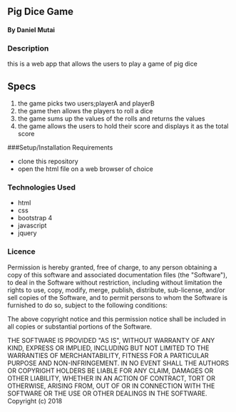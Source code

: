 ## Pig Dice Game

#### By Daniel Mutai

### Description

this is a web app that allows the users to play a game of pig dice

## Specs
1. the game picks two users;playerA and playerB
2. the game then allows the players to roll a dice
3. the game sums up the values of the rolls and returns the values
4. the game allows the users to hold their score and displays it as the total score

###Setup/Installation Requirements
* clone this repository
* open the html file on a web browser of choice
### Technologies Used
* html
* css
* bootstrap 4
* javascript
* jquery

### Licence

Permission is hereby granted, free of charge, to any person obtaining a copy
of this software and associated documentation files (the "Software"), to deal
in the Software without restriction, including without limitation the rights
to use, copy, modify, merge, publish, distribute, sub-license, and/or sell
copies of the Software, and to permit persons to whom the Software is
furnished to do so, subject to the following conditions:

The above copyright notice and this permission notice shall be included in all
copies or substantial portions of the Software.

THE SOFTWARE IS PROVIDED "AS IS", WITHOUT WARRANTY OF ANY KIND, EXPRESS OR
IMPLIED, INCLUDING BUT NOT LIMITED TO THE WARRANTIES OF MERCHANTABILITY,
FITNESS FOR A PARTICULAR PURPOSE AND NON-INFRINGEMENT. IN NO EVENT SHALL THE
AUTHORS OR COPYRIGHT HOLDERS BE LIABLE FOR ANY CLAIM, DAMAGES OR OTHER
LIABILITY, WHETHER IN AN ACTION OF CONTRACT, TORT OR OTHERWISE, ARISING FROM,
OUT OF OR IN CONNECTION WITH THE SOFTWARE OR THE USE OR OTHER DEALINGS IN THE
SOFTWARE.
Copyright (c) 2018
